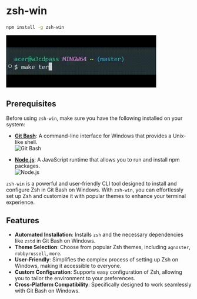 # zsh-win
```bash
npm install -g zsh-win
```
![Demo](./final.gif)

## Prerequisites

Before using `zsh-win`, make sure you have the following installed on your system:

- **[Git Bash](https://git-scm.com/downloads)**: A command-line interface for Windows that provides a Unix-like shell.  
  ![Git Bash](https://img.shields.io/badge/Git_Bash-Download-blue?style=flat-square)
  
- **[Node.js](https://nodejs.org/en/download/)**: A JavaScript runtime that allows you to run and install npm packages.  
  ![Node.js](https://img.shields.io/badge/Node.js-Download-green?style=flat-square)



`zsh-win` is a powerful and user-friendly CLI tool designed to install and configure Zsh in Git Bash on Windows. With `zsh-win`, you can effortlessly set up Zsh and customize it with popular themes to enhance your terminal experience.

## Features

- **Automated Installation**: Installs `zsh` and the necessary dependencies like `zstd` in Git Bash on Windows.
- **Theme Selection**: Choose from popular Zsh themes, including `agnoster`, `robbyrussell`, `more`.
- **User-Friendly**: Simplifies the complex process of setting up Zsh on Windows, making it accessible to everyone.
- **Custom Configuration**: Supports easy configuration of Zsh, allowing you to tailor the environment to your preferences.
- **Cross-Platform Compatibility**: Specifically designed to work seamlessly with Git Bash on Windows.






